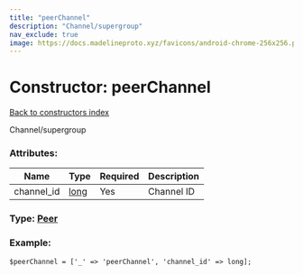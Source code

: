 ```yaml
---
title: "peerChannel"
description: "Channel/supergroup"
nav_exclude: true
image: https://docs.madelineproto.xyz/favicons/android-chrome-256x256.png
---
```

# Constructor: peerChannel  
[Back to constructors index](/API_docs/constructors/index.html)



Channel/supergroup

### Attributes:

| Name     |    Type       | Required | Description |
|----------|---------------|----------|-------------|
|channel\_id|[long](/API_docs/types/long.html) | Yes|Channel ID|



### Type: [Peer](/API_docs/types/Peer.html)


### Example:

```
$peerChannel = ['_' => 'peerChannel', 'channel_id' => long];
```  
